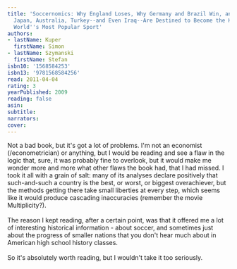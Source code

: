 ```yaml
---
title: 'Soccernomics: Why England Loses, Why Germany and Brazil Win, and Why the U.S.,
  Japan, Australia, Turkey--and Even Iraq--Are Destined to Become the Kings of the
  World''s Most Popular Sport'
authors:
- lastName: Kuper
  firstName: Simon
- lastName: Szymanski
  firstName: Stefan
isbn10: '1568584253'
isbn13: '9781568584256'
read: 2011-04-04
rating: 3
yearPublished: 2009
reading: false
asin:
subtitle:
narrators:
cover:
---
```

Not a bad book, but it's got a lot of problems. I'm not an economist (/econometrician) or anything, but I would be reading and see a flaw in the logic that, sure, it was probably fine to overlook, but it would make me wonder more and more what other flaws the book had, that I had missed. I took it all with a grain of salt: many of its analyses declare positively that such-and-such a country is the best, or worst, or biggest overachiever, but the methods getting there take small liberties at every step, which seems like it would produce cascading inaccuracies (remember the movie Multiplicity?).<br/><br/>The reason I kept reading, after a certain point, was that it offered me a lot of interesting historical information - about soccer, and sometimes just about the progress of smaller nations that you don't hear much about in American high school history classes.<br/><br/>So it's absolutely worth reading, but I wouldn't take it too seriously.